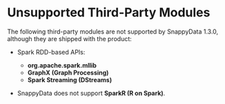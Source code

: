 # Unsupported Third-Party Modules 

The following third-party modules are not supported by SnappyData 1.3.0, although they are shipped with the product:

* Spark RDD-based APIs:
    * **org.apache.spark.mllib**
    * **GraphX (Graph Processing)**
    * **Spark Streaming (DStreams)**

* SnappyData does not support **SparkR (R on Spark)**.
